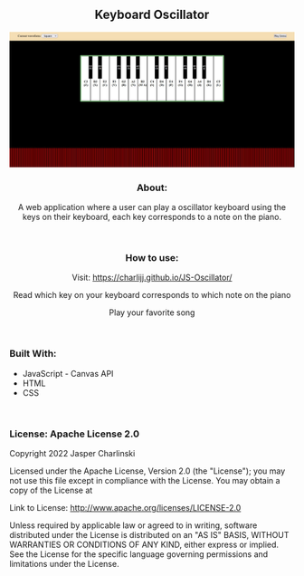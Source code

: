 <h2 align="center">Keyboard Oscillator</h2>

![alt text](https://github.com/charlijj/portfolio/blob/main/img/keyboardBackground.jpg)


<h3 align="center">About: </h3>
<p align="center">A web application where a user can play a oscillator keyboard using the keys on their keyboard, each key corresponds to a note on the piano.</p>

<br />

<h3 align="center">How to use: </h3>
<p align="center">Visit: <a href="https://charlijj.github.io/JS-Oscillator/">https://charlijj.github.io/JS-Oscillator/</a></p>
<p align="center">Read which key on your keyboard corresponds to which note on the piano</p>
<p align="center">Play your favorite song</p>

<br />

<h3>Built With: </h3>

<ul>
  <li>JavaScript - Canvas API</li>
  <li>HTML</li>
  <li>CSS</li>
</ul>

<br />

<h3>License: Apache License 2.0</h3>
<p>Copyright 2022 Jasper Charlinski</p>
<p>Licensed under the Apache License, Version 2.0 (the "License"); you may not use this file except in compliance with the License. You may obtain a copy of the License at</p>
<p>Link to License: <a href="http://www.apache.org/licenses/LICENSE-2.0">http://www.apache.org/licenses/LICENSE-2.0</a>
<p>Unless required by applicable law or agreed to in writing, software distributed under the License is distributed on an "AS IS" BASIS, WITHOUT WARRANTIES OR CONDITIONS OF ANY KIND, either express or implied. See the License for the specific language governing permissions and limitations under the License.</p>
